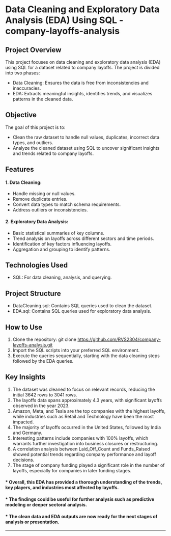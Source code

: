 # Data Cleaning and Exploratory Data Analysis (EDA) Using SQL -  company-layoffs-analysis
## Project Overview
This project focuses on data cleaning and exploratory data analysis (EDA) using SQL for a dataset related to company layoffs. The project is divided into two phases:
* Data Cleaning: Ensures the data is free from inconsistencies and inaccuracies.
* EDA: Extracts meaningful insights, identifies trends, and visualizes patterns in the cleaned data.

## Objective
The goal of this project is to:
* Clean the raw dataset to handle null values, duplicates, incorrect data types, and outliers.
* Analyze the cleaned dataset using SQL to uncover significant insights and trends related to company layoffs.

## Features
#### 1. Data Cleaning:
  * Handle missing or null values.
  * Remove duplicate entries.
  * Convert data types to match schema requirements.
  * Address outliers or inconsistencies.
#### 2. Exploratory Data Analysis:
  * Basic statistical summaries of key columns.
  * Trend analysis on layoffs across different sectors and time periods.
  * Identification of key factors influencing layoffs.
  * Aggregation and grouping to identify patterns.

## Technologies Used
* SQL: For data cleaning, analysis, and querying.

## Project Structure
* DataCleaning.sql: Contains SQL queries used to clean the dataset.
* EDA.sql: Contains SQL queries used for exploratory data analysis.

## How to Use
1. Clone the repository:
   git clone https://github.com/RVS2304/company-layoffs-analysis.git
2. Import the SQL scripts into your preferred SQL environment.
3. Execute the queries sequentially, starting with the data cleaning steps followed by the EDA queries.

## Key Insights
1. The dataset was cleaned to focus on relevant records, reducing the initial 3642 rows to 3041 rows.
2. The layoffs data spans approximately 4.3 years, with significant layoffs observed in the year 2023.
3. Amazon, Meta, and Tesla are the top companies with the highest layoffs, while industries such as Retail and Technology have been the most impacted.
4. The majority of layoffs occurred in the United States, followed by India and Germany.
5. Interesting patterns include companies with 100% layoffs, which warrants further investigation into business closures or restructuring.
6. A correlation analysis between Laid_Off_Count and Funds_Raised showed potential trends regarding company performance and layoff decisions.
7. The stage of company funding played a significant role in the number of layoffs, especially for companies in later funding stages.


#### * Overall, this EDA has provided a thorough understanding of the trends, key players, and industries most affected by layoffs. 
#### * The findings could be useful for further analysis such as predictive modeling or deeper sectoral analysis.
#### * The clean data and EDA outputs are now ready for the next stages of analysis or presentation.

-- --------------------------------------------------------------

